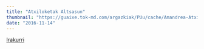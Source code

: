 ```yaml
---
title: "Atxiloketak Altsasun"
thumbnail: "https://guaixe.tok-md.com/argazkiak/PUu/cache/Amandrea-Atxiloketak_content.jpg"
date: "2016-11-14"
---
```

[Irakurri](https://guaixe.eus/altsasu/1479113881450-atxiloketak-altsasun)

